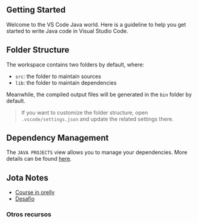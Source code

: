 ## Getting Started

Welcome to the VS Code Java world. Here is a guideline to help you get started to write Java code in Visual Studio Code.

## Folder Structure

The workspace contains two folders by default, where:

- `src`: the folder to maintain sources
- `lib`: the folder to maintain dependencies

Meanwhile, the compiled output files will be generated in the `bin` folder by default.

> If you want to customize the folder structure, open `.vscode/settings.json` and update the related settings there.

## Dependency Management

The `JAVA PROJECTS` view allows you to manage your dependencies. More details can be found [here](https://github.com/microsoft/vscode-java-dependency#manage-dependencies).


## Jota Notes

* [Course in orelly](https://learning.oreilly.com/videos/the-complete-java/9781801075190/9781801075190-video2_2/)
* [Desafio](https://github.com/MatiasSJLoza/challenge-java-1)

### Otros recursos



